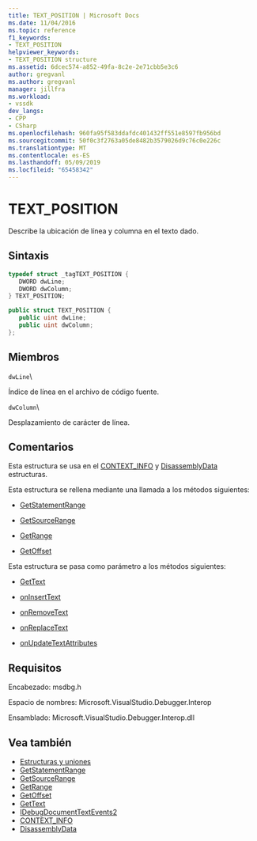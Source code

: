 ```yaml
---
title: TEXT_POSITION | Microsoft Docs
ms.date: 11/04/2016
ms.topic: reference
f1_keywords:
- TEXT_POSITION
helpviewer_keywords:
- TEXT_POSITION structure
ms.assetid: 6dcec574-a852-49fa-8c2e-2e71cbb5e3c6
author: gregvanl
ms.author: gregvanl
manager: jillfra
ms.workload:
- vssdk
dev_langs:
- CPP
- CSharp
ms.openlocfilehash: 960fa95f583ddafdc401432ff551e8597fb956bd
ms.sourcegitcommit: 50f0c3f2763a05de8482b3579026d9c76c0e226c
ms.translationtype: MT
ms.contentlocale: es-ES
ms.lasthandoff: 05/09/2019
ms.locfileid: "65458342"
---
```

# <a name="textposition"></a>TEXT_POSITION
Describe la ubicación de línea y columna en el texto dado.

## <a name="syntax"></a>Sintaxis

```cpp
typedef struct _tagTEXT_POSITION { 
   DWORD dwLine;
   DWORD dwColumn;
} TEXT_POSITION;
```

```csharp
public struct TEXT_POSITION { 
   public uint dwLine;
   public uint dwColumn;
};
```

## <a name="members"></a>Miembros

`dwLine`\

Índice de línea en el archivo de código fuente.

`dwColumn`\

Desplazamiento de carácter de línea.

## <a name="remarks"></a>Comentarios

Esta estructura se usa en el [CONTEXT_INFO](../../../extensibility/debugger/reference/context-info.md) y [DisassemblyData](../../../extensibility/debugger/reference/disassemblydata.md) estructuras.

Esta estructura se rellena mediante una llamada a los métodos siguientes:

- [GetStatementRange](../../../extensibility/debugger/reference/idebugdocumentcontext2-getstatementrange.md)

- [GetSourceRange](../../../extensibility/debugger/reference/idebugdocumentcontext2-getsourcerange.md)

- [GetRange](../../../extensibility/debugger/reference/idebugdocumentposition2-getrange.md)

- [GetOffset](../../../extensibility/debugger/reference/idebugfunctionposition2-getoffset.md)

Esta estructura se pasa como parámetro a los métodos siguientes:

- [GetText](../../../extensibility/debugger/reference/idebugdocumenttext2-gettext.md)

- [onInsertText](../../../extensibility/debugger/reference/idebugdocumenttextevents2-oninserttext.md)

- [onRemoveText](../../../extensibility/debugger/reference/idebugdocumenttextevents2-onremovetext.md)

- [onReplaceText](../../../extensibility/debugger/reference/idebugdocumenttextevents2-onreplacetext.md)

- [onUpdateTextAttributes](../../../extensibility/debugger/reference/idebugdocumenttextevents2-onupdatetextattributes.md)

## <a name="requirements"></a>Requisitos

 Encabezado: msdbg.h

 Espacio de nombres:  Microsoft.VisualStudio.Debugger.Interop

 Ensamblado: Microsoft.VisualStudio.Debugger.Interop.dll

## <a name="see-also"></a>Vea también

- [Estructuras y uniones](../../../extensibility/debugger/reference/structures-and-unions.md)
- [GetStatementRange](../../../extensibility/debugger/reference/idebugdocumentcontext2-getstatementrange.md)
- [GetSourceRange](../../../extensibility/debugger/reference/idebugdocumentcontext2-getsourcerange.md)
- [GetRange](../../../extensibility/debugger/reference/idebugdocumentposition2-getrange.md)
- [GetOffset](../../../extensibility/debugger/reference/idebugfunctionposition2-getoffset.md)
- [GetText](../../../extensibility/debugger/reference/idebugdocumenttext2-gettext.md)
- [IDebugDocumentTextEvents2](../../../extensibility/debugger/reference/idebugdocumenttextevents2.md)
- [CONTEXT_INFO](../../../extensibility/debugger/reference/context-info.md)
- [DisassemblyData](../../../extensibility/debugger/reference/disassemblydata.md)